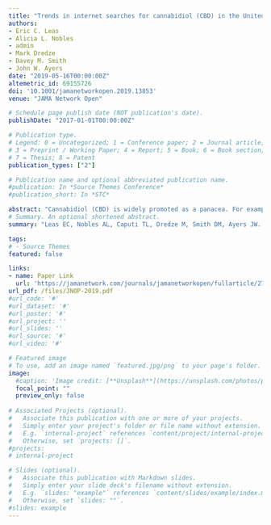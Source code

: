 ```yaml
---
title: "Trends in internet searches for cannabidiol (CBD) in the United States"
authors:
- Eric C. Leas 
- Alicia L. Nobles 
- admin
- Mark Dredze 
- Davey M. Smith 
- John W. Ayers
date: "2019-05-16T00:00:00Z"
altemetric_id: 69155726
doi: '10.1001/jamanetworkopen.2019.13853'
venue: "JAMA Network Open"

# Schedule page publish date (NOT publication's date). 
publishDate: "2017-01-01T00:00:00Z"

# Publication type.
# Legend: 0 = Uncategorized; 1 = Conference paper; 2 = Journal article;
# 3 = Preprint / Working Paper; 4 = Report; 5 = Book; 6 = Book section;
# 7 = Thesis; 8 = Patent 
publication_types: ["2"]

# Publication name and optional abbreviated publication name. 
#publication: In *Source Themes Conference*
#publication_short: In *STC*

abstract: "Cannabidiol (CBD) is widely promoted as a panacea. For example, the cannabis brand MedMen claims CBD treats acne, anxiety, opioid addiction, pain, and menstrual problems.1 However, the US Food and Drug Administration has only approved highly purified CBD (Epidiolex) for treating epilepsy. To our knowledge, there is currently no population-focused surveillance of public interest in CBD. Consequently, many question whether CBD should be prioritized by public health leaders and regulators. This article describes public interest in CBD within the United States."
# Summary. An optional shortened abstract.
summary: "Leas EC, Nobles AL, Caputi TL, Dredze M, Smith DM, Ayers JW. Trends in Internet Searches for Cannabidiol (CBD) in the United States. JAMA Network Open. Published online October 24, 2019."

tags:
# - Source Themes
featured: false

links:
- name: Paper Link
  url: 'https://jamanetwork.com/journals/jamanetworkopen/fullarticle/2753393'
url_pdf: /files/JNOP-2019.pdf
#url_code: '#'
#url_dataset: '#'
#url_poster: '#'
#url_project: ''
#url_slides: ''
#url_source: '#'
#url_video: '#'

# Featured image
# To use, add an image named `featured.jpg/png` to your page's folder. 
image:
  #caption: 'Image credit: [**Unsplash**](https://unsplash.com/photos/pLCdAaMFLTE)'
  focal_point: ""
  preview_only: false
 
# Associated Projects (optional).
#   Associate this publication with one or more of your projects.
#   Simply enter your project's folder or file name without extension.
#   E.g. `internal-project` references `content/project/internal-project/index.md`.
#   Otherwise, set `projects: []`.
#projects:
# internal-project

# Slides (optional).
#   Associate this publication with Markdown slides.
#   Simply enter your slide deck's filename without extension.
#   E.g. `slides: "example"` references `content/slides/example/index.md`.
#   Otherwise, set `slides: ""`.
#slides: example
---
```


